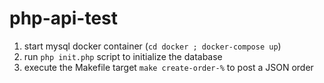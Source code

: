 # php-api-test
1. start mysql docker container (`cd docker ; docker-compose up`)
2. run `php init.php` script to initialize the database
3. execute the Makefile target `make create-order-%` to post a JSON order